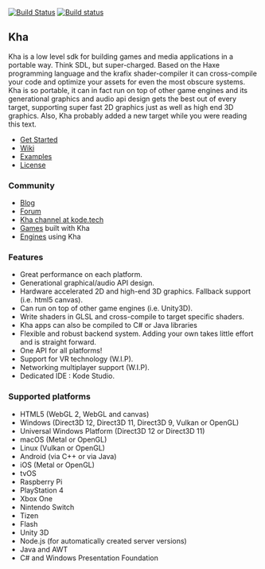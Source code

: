 [![Build Status](https://travis-ci.org/Kode/Kha.svg?branch=master)](https://travis-ci.org/Kode/Kha) [![Build status](https://ci.appveyor.com/api/projects/status/qk7bx2l38ch2t1pr/branch/master?svg=true)](https://ci.appveyor.com/project/RobDangerous/kha)

## Kha
Kha is a low level sdk for building games and media applications in a portable way. Think SDL, but super-charged. Based on the Haxe programming language and the krafix shader-compiler it can cross-compile your code and optimize your assets for even the most obscure systems. Kha is so portable, it can in fact run on top of other game engines and its generational graphics and audio api design gets the best out of every target, supporting super fast 2D graphics just as well as high end 3D graphics. Also, Kha probably added a new target while you were reading this text. 

* [Get Started](http://kha.tech/download)
* [Wiki](https://github.com/Kode/Kha/wiki/)
* [Examples](https://github.com/Kode/Kha/wiki/Examples)
* [License](https://github.com/Kode/Kha/blob/master/license.txt)

### Community
* [Blog](http://kode.tech)
* [Forum](http://forum.kode.tech)
* [Kha channel at kode.tech](https://kiwiirc.com/client/irc.kode.tech/#kha)
* [Games](https://github.com/Kode/Kha/wiki/Games-Built-With-Kha) built with Kha
* [Engines](https://github.com/Kode/Kha/wiki/Engines-using-Kha) using Kha

### Features
* Great performance on each platform.
* Generational graphical/audio API design.
* Hardware accelerated 2D and high-end 3D graphics. Fallback support (i.e. html5 canvas).
* Can run on top of other game engines (i.e. Unity3D).
* Write shaders in GLSL and cross-compile to target specific shaders.
* Kha apps can also be compiled to C# or Java libraries
* Flexible and robust backend system. Adding your own takes little effort and is straight forward.
* One API for all platforms!
* Support for VR technology (W.I.P).
* Networking multiplayer support (W.I.P).
* Dedicated IDE : Kode Studio.

### Supported platforms
* HTML5 (WebGL 2, WebGL and canvas)
* Windows (Direct3D 12, Direct3D 11, Direct3D 9, Vulkan or OpenGL)
* Universal Windows Platform (Direct3D 12 or Direct3D 11)
* macOS (Metal or OpenGL)
* Linux (Vulkan or OpenGL)
* Android (via C++ or via Java)
* iOS (Metal or OpenGL)
* tvOS
* Raspberry Pi
* PlayStation 4
* Xbox One
* Nintendo Switch
* Tizen
* Flash
* Unity 3D
* Node.js (for automatically created server versions)
* Java and AWT
* C# and Windows Presentation Foundation
